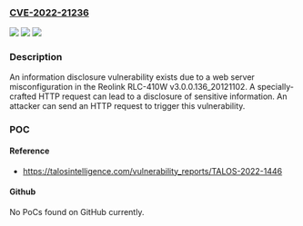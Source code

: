 ### [CVE-2022-21236](https://cve.mitre.org/cgi-bin/cvename.cgi?name=CVE-2022-21236)
![](https://img.shields.io/static/v1?label=Product&message=n%2Fa&color=blue)
![](https://img.shields.io/static/v1?label=Version&message=n%2Fa&color=blue)
![](https://img.shields.io/static/v1?label=Vulnerability&message=n%2Fa&color=brighgreen)

### Description

An information disclosure vulnerability exists due to a web server misconfiguration in the Reolink RLC-410W v3.0.0.136_20121102. A specially-crafted HTTP request can lead to a disclosure of sensitive information. An attacker can send an HTTP request to trigger this vulnerability.

### POC

#### Reference
- https://talosintelligence.com/vulnerability_reports/TALOS-2022-1446

#### Github
No PoCs found on GitHub currently.

